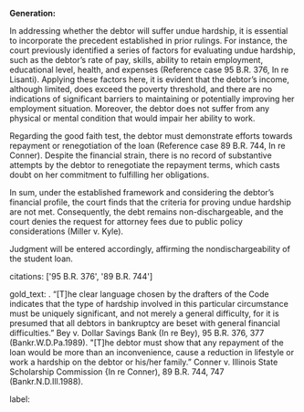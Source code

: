 **Generation:**

In addressing whether the debtor will suffer undue hardship, it is essential to incorporate the precedent established in prior rulings. For instance, the court previously identified a series of factors for evaluating undue hardship, such as the debtor’s rate of pay, skills, ability to retain employment, educational level, health, and expenses (Reference case 95 B.R. 376, In re Lisanti). Applying these factors here, it is evident that the debtor’s income, although limited, does exceed the poverty threshold, and there are no indications of significant barriers to maintaining or potentially improving her employment situation. Moreover, the debtor does not suffer from any physical or mental condition that would impair her ability to work.

Regarding the good faith test, the debtor must demonstrate efforts towards repayment or renegotiation of the loan (Reference case 89 B.R. 744, In re Conner). Despite the financial strain, there is no record of substantive attempts by the debtor to renegotiate the repayment terms, which casts doubt on her commitment to fulfilling her obligations.

In sum, under the established framework and considering the debtor’s financial profile, the court finds that the criteria for proving undue hardship are not met. Consequently, the debt remains non-dischargeable, and the court denies the request for attorney fees due to public policy considerations (Miller v. Kyle).

Judgment will be entered accordingly, affirming the nondischargeability of the student loan.

citations: ['95 B.R. 376', '89 B.R. 744']

gold_text: . “[T]he clear language chosen by the drafters of the Code indicates that the type of hardship involved in this particular circumstance must be uniquely significant, and not merely a general difficulty, for it is presumed that all debtors in bankruptcy are beset with general financial difficulties.” Bey v. Dollar Savings Bank (In re Bey), 95 B.R. 376, 377 (Bankr.W.D.Pa.1989). "[T]he debtor must show that any repayment of the loan would be more than an inconvenience, cause a reduction in lifestyle or work a hardship on the debtor or his/her family.” Conner v. Illinois State Scholarship Commission {In re Conner), 89 B.R. 744, 747 (Bankr.N.D.Ill.1988).

label: 